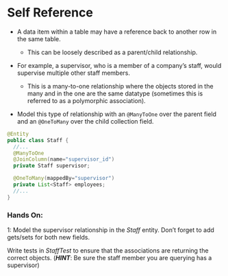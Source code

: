 # Self Reference

* A data item within a table may have a reference back to another row in the same table.

  * This can be loosely described as a parent/child relationship.

* For example, a supervisor, who is a member of a company’s staff, would supervise multiple other staff members.

  * This is a many-to-one relationship where the objects stored in the many and in the one are the same datatype (sometimes this is referred to as a polymorphic association).

* Model this type of relationship with an `@ManyToOne` over the parent field and an `@OneToMany` over the child collection field.

```java
@Entity
public class Staff {
  //...
  @ManyToOne
  @JoinColumn(name="supervisor_id")
  private Staff supervisor;

  @OneToMany(mappedBy="supervisor")
  private List<Staff> employees;
  //...
}
```

### Hands On:
1: Model the supervisor relationship in the *Staff* entity. Don’t forget to add gets/sets for both new fields.

Write tests in *StaffTest* to ensure that the associations are returning the correct objects. (***HINT***: Be sure the staff member you are querying has a supervisor)

